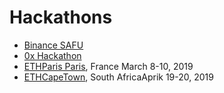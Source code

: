 # Hackathons

* [Binance SAFU](https://www.binancefair.com/safu-hackathon/)
* [0x Hackathon](https://coinlist.co/build/0x)
* [ETHParis Paris](https://ethparis.com/), France March 8-10, 2019
* [ETHCapeTown](https://ethcapetown.com/), South AfricaAprik 19-20, 2019



